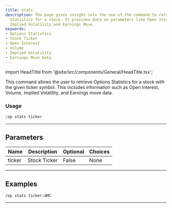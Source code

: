 ```yaml
---
title: stats
description: The page gives insight into the use of the command to retrieve Options
  Statistics for a stock. It provides data on parameters like Open Interest, Volume,
  Implied Volatility and Earnings Move.
keywords:
- Options Statistics
- Stock Ticker
- Open Interest
- Volume
- Implied Volatility
- Earnings Move Data
---
```


import HeadTitle from '@site/src/components/General/HeadTitle.tsx';

<HeadTitle title="stats - Options - Discord - Reference | OpenBB Bot Docs" />

This command allows the user to retrieve Options Statistics for a stock with the given ticker symbol. This includes information such as Open Interest, Volume, Implied Volatility, and Earnings move data.

### Usage

```python wordwrap
/op stats ticker
```

---

## Parameters

| Name | Description | Optional | Choices |
| ---- | ----------- | -------- | ------- |
| ticker | Stock Ticker | False | None |


---

## Examples

```
/op stats ticker:AMC
```

---
